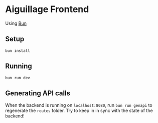 # Aiguillage Frontend

Using [Bun](https://bun.sh)

## Setup

`bun install`

## Running

`bun run dev`

## Generating API calls

When the backend is running on `localhost:8080`, run `bun run genapi` to regenerate the `routes` folder.
Try to keep in in sync with the state of the backend!